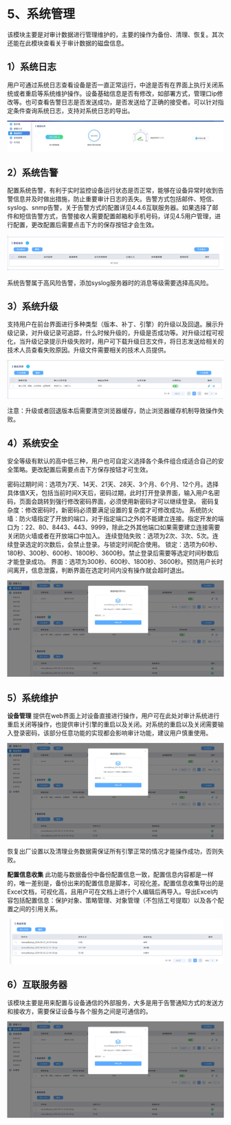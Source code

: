 # 5、系统管理

该模块主要是对审计数据进行管理维护的，主要的操作为备份、清理、恢复。其次还能在此模块查看关于审计数据的磁盘信息。

## 1）系统日志

用户可通过系统日志查看设备是否一直正常运行，中途是否有在界面上执行关闭系统或者重启等系统维护操作。设备基础信息是否有修改，如部署方式，管理口ip修改等。也可查看告警日志是否发送成功，是否发送给了正确的接受者。可以针对指定条件查询系统日志，支持对系统日志的导出。

![](/images/operation/manage/sjwh1.png)

## 2）系统告警

配置系统告警，有利于实时监控设备运行状态是否正常，能够在设备异常时收到告警信息并及时做出措施，防止重要审计日志的丢失。告警方式包括邮件、短信、syslog、snmp告警，关于告警方式的配置详见4.4.6互联服务器。如果选择了邮件和短信告警方式，告警接收人需要配置邮箱和手机号码，详见4.5用户管理，进行配置，更改配置后需要点击下方的保存按钮才会生效。

![](/images/operation/manage/sjwh2.png)

系统告警属于高风险告警，添加syslog服务器时的消息等级需要选择高风险。

## 3）系统升级

支持用户在前台界面进行多种类型（版本、补丁、引擎）的升级以及回退。展示升级记录，对升级记录可追踪，什么时候升级的，升级是否成功等。对升级过程可视化，当升级记录提示升级失败时，用户可下载升级日志文件，将日志发送给相关的技术人员查看失败原因。升级文件需要相关的技术人员提供。

![](/images/operation/manage/sjwh3.png)

注意：升级或者回退版本后需要清空浏览器缓存，防止浏览器缓存机制导致操作失败。

## 4）系统安全

安全等级有默认的高中低三种，用户也可自定义选择各个条件组合成适合自己的安全策略。更改配置后需要点击下方保存按钮才可生效。


密码过期时间：选项为7天、14天、21天、28天、3个月、6个月、12个月。选择具体值X天，包括当前时间X天后，密码过期，此时打开登录界面，输入用户名密码，页面会跳转到强行修改密码界面，必须使用新密码才可以继续登录。
密码复杂度：修改密码时，新密码必须要满足设置的复杂度才可修改成功。
系统防火墙：防火墙指定了开放的端口，对于指定端口之外的不能建立连接。指定开发的端口为：22、80、8443、443、9999，除此之外其他端口如果需要建立连接需要关闭防火墙或者在开放端口中加入。
连续登陆失败：选项为2次、3次、5次。连续登录选定的次数后，会禁止登录。与锁定时间配合使用。
锁定：选项为60秒、180秒、300秒、600秒、1800秒、3600秒。禁止登录后需要等选定时间秒数后才能登录成功。
界面：选项为300秒、600秒、1800秒、3600秒。预防用户长时间离开，信息泄露，判断界面在选定时间内没有操作就会超时退出。

![](/images/operation/manage/sjwh5.png)

## 5）系统维护

**设备管理**
提供在web界面上对设备直接进行操作，用户可在此处对审计系统进行重启关闭等操作，也提供审计引擎的重启以及关闭。对系统的重启以及关闭需要输入登录密码，该部分任意功能的实现都会影响审计功能，建议用户慎重使用。

![](/images/operation/manage/sjwh5.png)

恢复出厂设置以及清理业务数据需保证所有引擎正常的情况才能操作成功，否则失败。

**配置信息收集**
此功能与数据备份中备份配置信息一致，配置信息内容都是一样的，唯一差别是，备份出来的配置信息是脚本，可视化差。配置信息收集导出的是Excel文档，可视化高，且用户可在文档上进行个人编辑后再导入。导出Excel内容包括配置信息：保护对象、策略管理、对象管理（不包括工号提取）以及各个配置之间的引用关系。

![](/images/operation/manage/sjwh6.png)

## 6）互联服务器

该模块主要是用来配置与设备通信的外部服务，大多是用于告警通知方式的发送方和接收方，需要保证设备与各个服务之间是可通信的。

![](/images/operation/manage/sjwh5.png)


